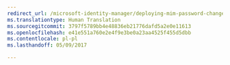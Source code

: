 ```yaml
---
redirect_url: /microsoft-identity-manager/deploying-mim-password-change-notification-service-on-domain-controller
ms.translationtype: Human Translation
ms.sourcegitcommit: 3797f5789bb4e48836eb21776dafd5a2e0e11613
ms.openlocfilehash: e41e551a760e2e4f9e3be0a23aa4525f455d5dbb
ms.contentlocale: pl-pl
ms.lasthandoff: 05/09/2017

---
```


